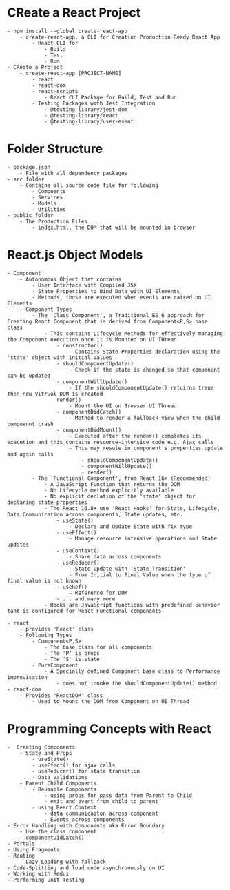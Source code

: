 # CReate a React Project
    - npm install --global create-react-app
        - create-react-app, a CLI for Creation Production Ready React App
            - React CLI for
                - Build
                - Test
                - Run
    - CReate a Project
        - create-react-app [PROJECT-NAME]
            - react
            - react-dom
            - react-scripts
                - React CLI Package for Build, Test and Run
            - Testing Packages with Jest Integration    
                - @testing-library/jest-dom
                - @testing-library/react
                - @testing-library/user-event

# Folder Structure
    - package.json
        - File with all dependency packages
    - src folder
        - Contains all source code file for following
            - Compoents
            - Services
            - Models
            - Utilities
    - public folder
        - The Production Files
            - index.html, the DOM that will be mounted in browser
# React.js Object Models
    - Component
        - Autonomous Object that contains
            - User Interface with Compiled JSX
            - State Properties to Bind Data with UI Elements
            - Methods, those are executed when events are raised on UI Elements
        - Component Types
            - The 'Class Component', a Traditional ES 6 approach for Creating React Component that is derived from Component<P,S> base class
                - This contains Lifecycle Methods for effectively managing the Component execution once it is Mounted on UI THread
                    - constructor()
                        - Contains State Properties declaration using the 'state' object with initial Values
                    - shouldComponentUpdate()    
                        - Check if the state is changed so that component can be updated 
                    - componentWillUpdate()
                        - If the shouldComponentUpdate() retuirns treue then new Vitrual DOM is created
                    render()
                        - Mount the UI on Browser UI Thread    
                    - componentDidCatch()
                        - Method to render a fallback view when the child compoennt crash    
                    - componentDidMount()
                        - Executed after the render() completes its execution and this contains resource-intensice code e.g. Ajax calls
                        - This may resule in component's properties update and agsin calls
                            - shouldComponentUpdate()
                            - componentWillUpdate()
                            - render()
            - The 'Functional Component', from React 16+ (Recommended)
                - A JavaScript Function that returns the DOM
                - No Lifecycle method explicitly available
                - No explicit declation of the 'state' object for declaring state properties                    
                - The React 16.8+ use 'React Hooks' for State, Lifecycle, Data Communication across components, State updates, etc.
                    - useState()
                        - Declare and Update State with fix type
                    - useEffect()
                        - Manage resource intensive operations and State updates
                    - useContext()
                        - Share data across components
                    - useReducer()
                        - State update with 'State Transition'
                        - From Initial to Final Value when the type of final value is not known
                    - useRef()
                        - Reference for DOM
                    - ... and many more
                - Hooks are JavaScript functions with predefined behavior taht is configured for React Functional components    

    - react
        - provides 'React' class
        - Following Types
            - Component<P,S>
                - The base class for all components
                - The 'P' is props
                - The 'S' is state
            - PureComponent
                - A Specially defined Component base class to Performance improvisation   
                    - does not innoke the shouldComponentUpdate() method              
    - react-dom
        - Provides 'ReactDOM' class  
            - Used to Mount the DOM from Component on UI Thread              
# Programming Concepts with React
    -  Creating Components
        - State and Props
            - useState()
            - useEfect() for ajax calls
            - useReducer() for state transition
            - Data Validations
        - Parent Child Components
            - Reusable Components  
                - using props for pass data from Parent to Child
                - emit and event from child to parent
            - using React.Context
                - data communicaiton across component
                - Events across components 
    - Error Handling with Components aka Error Boundary
        - Use the class component    
        - componentDidCatch()
    - Portals
    - Using Fragments
    - Routing
        - Lazy Loading with fallback
    - Code-Splitting and load code asynchronously on UI         
    - Working with Redux
    - Performing Unit Testing        
                
